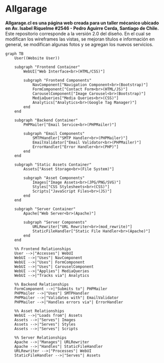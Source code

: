 <h1>Allgarage</h1>

<strong>
Allgarage.cl es una página web creada para un taller mécanico ubicado en Av. Isabel Riquelme #2546 - Pedro Aguirre Cerda, Santiago de Chile.
</strong>
Este repositorio corresponde a la versión 2.0 del diseño. En el cual se modifican los wireframes las vistas, se mejoran títulos e información en general, se modifican algunas fotos y se agregan los nuevos servicios.
<br>

```mermaid
graph TB
    User((Website User))
    
    subgraph "Frontend Container"
        WebUI["Web Interface<br>(HTML/CSS)"]
        
        subgraph "Frontend Components"
            NavComponent["Navigation Component<br>(Bootstrap)"]
            FormComponent["Contact Form<br>(HTML/JS)"]
            CarouselComponent["Image Carousel<br>(Bootstrap)"]
            MediaQueries["Media Queries<br>(CSS)"]
            Analytics["Analytics<br>(Google Tag Manager)"]
        end
    end
    
    subgraph "Backend Container"
        PHPMailer["Email Service<br>(PHPMailer)"]
        
        subgraph "Email Components"
            SMTPHandler["SMTP Handler<br>(PHPMailer)"]
            EmailValidator["Email Validator<br>(PHPMailer)"]
            ErrorHandler["Error Handler<br>(PHP)"]
        end
    end
    
    subgraph "Static Assets Container"
        Assets["Asset Storage<br>(File System)"]
        
        subgraph "Asset Components"
            Images["Image Assets<br>(JPG/PNG/SVG)"]
            Styles["CSS Stylesheets<br>(CSS)"]
            Scripts["JavaScript Files<br>(JS)"]
        end
    end
    
    subgraph "Server Container"
        Apache["Web Server<br>(Apache)"]
        
        subgraph "Server Components"
            URLRewriter["URL Rewriter<br>(mod_rewrite)"]
            StaticFileHandler["Static File Handler<br>(Apache)"]
        end
    end

    %% Frontend Relationships
    User -->|"Accesses"| WebUI
    WebUI -->|"Uses"| NavComponent
    WebUI -->|"Uses"| FormComponent
    WebUI -->|"Uses"| CarouselComponent
    WebUI -->|"Applies"| MediaQueries
    WebUI -->|"Tracks via"| Analytics

    %% Backend Relationships
    FormComponent -->|"Submits to"| PHPMailer
    PHPMailer -->|"Uses"| SMTPHandler
    PHPMailer -->|"Validates with"| EmailValidator
    PHPMailer -->|"Handles errors via"| ErrorHandler

    %% Asset Relationships
    WebUI -->|"Loads from"| Assets
    Assets -->|"Serves"| Images
    Assets -->|"Serves"| Styles
    Assets -->|"Serves"| Scripts

    %% Server Relationships
    Apache -->|"Manages"| URLRewriter
    Apache -->|"Handles"| StaticFileHandler
    URLRewriter -->|"Processes"| WebUI
    StaticFileHandler -->|"Serves"| Assets
```
